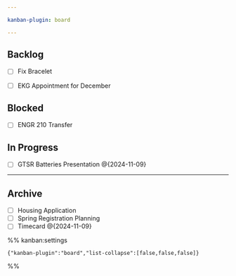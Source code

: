 ```yaml
---

kanban-plugin: board

---
```


## Backlog

- [ ] Fix Bracelet
- [ ] EKG Appointment for December


## Blocked

- [ ] ENGR 210 Transfer


## In Progress

- [ ] GTSR Batteries Presentation @{2024-11-09}


***

## Archive

- [ ] Housing Application
- [ ] Spring Registration Planning
- [ ] Timecard @{2024-11-09}

%% kanban:settings
```
{"kanban-plugin":"board","list-collapse":[false,false,false]}
```
%%